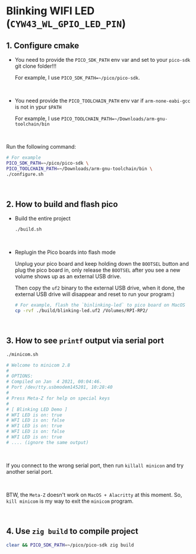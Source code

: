 # Blinking WIFI LED (`CYW43_WL_GPIO_LED_PIN`)

## 1. Configure cmake

- You need to provide the `PICO_SDK_PATH` env var and set to your `pico-sdk` git
clone folder!!!

    For example, I use `PICO_SDK_PATH=~/pico/pico-sdk`.

    </br>

- You need provide the `PICO_TOOLCHAIN_PATH` env var if `arm-none-eabi-gcc` is
not in ypur `$PATH`

    For example, I use `PICO_TOOLCHAIN_PATH=~/Downloads/arm-gnu-toolchain/bin`

    </br>

Run the following command:

```bash
# For example
PICO_SDK_PATH=~/pico/pico-sdk \
PICO_TOOLCHAIN_PATH=~/Downloads/arm-gnu-toolchain/bin \
./configure.sh
```

</br>

## 2. How to build and flash pico

- Build the entire project

    ```bash
    ./build.sh
    ```

    </br>

- Replugin the Pico boards into flash mode

    Unplug your pico board and keep holding down the `BOOTSEL` button and plug
    the pico board in, only release the `BOOTSEL` after you see a new volume
    shows up as an external USB drive.

    Then copy the `uf2` binary to the external USB drive, when it done, the
    external USB drive will disappear and reset to run your program:)

    ```bash
    # For example, flash the `binlinking-led` to pico board on MacOS
    cp -rvf ./build/blinking-led.uf2 /Volumes/RPI-RP2/
    ```

    </br>


## 3. How to see `printf` output via serial port

```bash
./minicom.sh

# Welcome to minicom 2.8
#
# OPTIONS:
# Compiled on Jan  4 2021, 00:04:46.
# Port /dev/tty.usbmodem145201, 10:28:40
#
# Press Meta-Z for help on special keys
#
# [ Blinking LED Demo ]
# WFI LED is on: true
# WFI LED is on: false
# WFI LED is on: true
# WFI LED is on: false
# WFI LED is on: true
# .... (ignore the same output)
```

</br>

If you connect to the wrong serial port, then run `killall minicon` and try
another serial port.

</br>

BTW, the `Meta-Z` doesn't work on `MacOS + Alacritty` at this moment. So,
`kill minicom` is my way to exit the `minicom` program.

</br>

## 4. Use `zig build` to compile project

```bash
clear && PICO_SDK_PATH=~/pico/pico-sdk zig build
```

</br>

